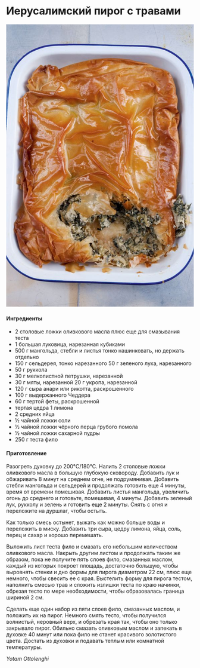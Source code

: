 ﻿---
image: ../pics/herb-pie.jpg
---
# Иерусалимский пирог с травами

![Иерусалимский пирог с травами](../pics/herb-pie.jpg)

#### Ингредиенты

* 2 столовые ложки оливкового масла плюс еще для смазывания теста
* 1 большая луковица, нарезанная кубиками 
* 500 г мангольда, стебли и листья тонко нашинковать, но держать отдельно
* 150 г сельдерея, тонко нарезанного 50 г зеленого лука, нарезанного
* 50 г руккола
* 30 г мелколистной петрушки, нарезанной
* 30 г мяты, нарезанной 20 г укропа, нарезанной
* 120 г сыра анари или рикотта, раскрошенного
* 100 г выдержанного Чеддера
* 60 г тертой феты, раскрошенной
* тертая цедра 1 лимона
* 2 средних яйца
* ½ чайной ложки соли
* ½ чайной ложки чёрного перца грубого помола
* ½ чайной ложки сахарной пудры
* 250 г теста фило

#### Приготовление

Разогреть духовку до 200°C/180°C. Налить 2 столовые ложки оливкового масла в большую глубокую сковороду. Добавить лук и обжаривать 8 минут на среднем огне, не подрумянивая. Добавить стебли мангольда и сельдерей и продолжать готовить еще 4 минуты, время от времени помешивая. Добавить листья мангольда, увеличить огонь до среднего и готовьте, помешивая, 4 минуты. Добавить зеленый лук, рукколу и зелень и готовить еще 2 минуты. Снять с огня и переложите на дуршлаг, чтобы остыть.

Как только смесь остынет, выжать как можно больше воды и переложить в миску. Добавить три сыра, цедру лимона, яйца, соль, перец и сахар и хорошо перемешать.

Выложить лист теста фило и смазать его небольшим количеством оливкового масла. Накрыть другим листом и продолжать таким же образом, пока не получите пять слоев фило, смазанных маслом, каждый из которых покроет площадь, достаточно большую, чтобы выровнять стенки и дно формы для пирога диаметром 22 см, плюс еще немного, чтобы свесить ее с края. Выстелить форму для пирога тестом, наполнить смесью трав и сложить излишки теста по краю начинки, обрезая тесто по мере необходимости, чтобы образовалась граница шириной 2 см.

Сделать еще один набор из пяти слоев фило, смазанных маслом, и положить их на пирог. Немного смять тесто, чтобы получился волнистый, неровный верх, и обрезать края так, чтобы оно только закрывало пирог. Обильно смазать оливковым маслом и запекать в духовке 40 минут или пока фило не станет красивого золотистого цвета. Достать из духовки и подавать теплым или комнатной температуры.

*Yotam Ottolenghi*
